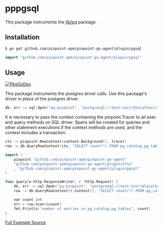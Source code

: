 # pppgsql
This package instruments the [lib/pq](https://github.com/lib/pq) package.

## Installation

```bash
$ go get github.com/pinpoint-apm/pinpoint-go-agent/plugin/pgsql
```
```go
import "github.com/pinpoint-apm/pinpoint-go-agent/plugin/pgsql"
```
## Usage
[![PkgGoDev](https://pkg.go.dev/badge/github.com/pinpoint-apm/pinpoint-go-agent/plugin/pgsql)](https://pkg.go.dev/github.com/pinpoint-apm/pinpoint-go-agent/plugin/pgsql)

This package instruments the postgres driver calls.
Use this package's driver in place of the postgres driver.

``` go
db, err := sql.Open("pq-pinpoint", "postgresql://test:test!@localhost/testdb?sslmode=disable")
```

It is necessary to pass the context containing the pinpoint.Tracer to all exec and query methods on SQL driver.
Spans will be created for queries and other statement executions if the context methods are used, and the context includes a transaction.

``` go
ctx := pinpoint.NewContext(context.Background(), tracer)
row := db.QueryRowContext(ctx, "SELECT count(*) FROM pg_catalog.pg_tables")
```

``` go
import (
    pinpoint "github.com/pinpoint-apm/pinpoint-go-agent"
    "github.com/pinpoint-apm/pinpoint-go-agent/plugin/http"
    _ "github.com/pinpoint-apm/pinpoint-go-agent/plugin/pgsql"
)

func query(w http.ResponseWriter, r *http.Request) {
    db, err := sql.Open("pq-pinpoint", "postgresql://test:test!@localhost/testdb?sslmode=disable")
    row := db.QueryRowContext(r.Context(), "SELECT count(*) FROM pg_catalog.pg_tables")

    var count int
    err = row.Scan(&count)
    fmt.Println("number of entries in pg_catalog.pg_tables", count)
}
```
[Full Example Source](/plugin/pgsql/example/pgsql_example.go)
